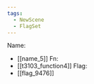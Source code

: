 ```yaml
---
tags:
  - NewScene
  - FlagSet
---
```

Name:
- [[name_5]]
Fn:
- [[t3103_function4]]
Flag:
- [[flag_9476]]
